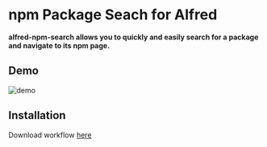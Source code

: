 # npm Package Seach for Alfred

**alfred-npm-search allows you to quickly and easily search for a package and navigate to its npm page.**

## Demo

![demo](demo.gif)

## Installation

Download workflow [here](https://github.com/Cool-Runningz/alfred-npm-search/blob/main/npm-search.alfredworkflow)
